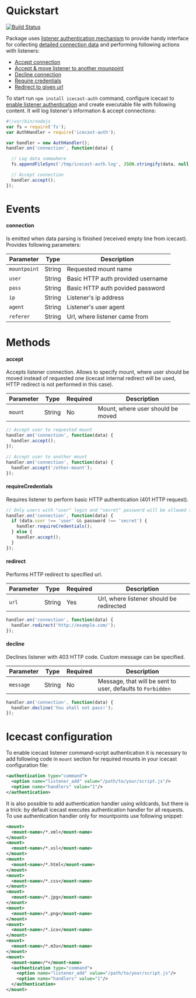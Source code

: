 # Quickstart
[![Build Status](https://travis-ci.org/alvassin/nodejs-icecast-auth.svg)](https://travis-ci.org/alvassin/nodejs-icecast-auth)

Package uses [listener authentication mechanism](http://icecast.org/docs/icecast-2.4.1/auth.html) to provide handy interface for collecting [detailed connection data](#connection) and performing following actions with listeners:
* [Accept connection](#accept)
* [Accept & move listener to another mounpoint](#accept)
* [Decline connection](#decline)
* [Require credentials](#requirecredentials)
* [Redirect to given url](#redirect)

To start run `npm install icecast-auth` command, configure icecast to [enable listener authentication](#icecast-configuration) and create executable file with following content. It will log listener's information & accept connections:
```js
#!/usr/bin/nodejs
var fs = require('fs');
var AuthHandler = require('icecast-auth');

var handler = new AuthHandler();
handler.on('connection', function(data) {

  // Log data somewhere
  fs.appendFileSync('/tmp/icecast-auth.log', JSON.stringify(data, null, ' '));

  // Accept connection
  handler.accept();
});
```

# Events
#### connection
Is emitted when data parsing is finished (received empty line from icecast). Provides following parameters:

Parameter    | Type   | Description
-------------|--------|------------
`mountpoint` | String | Requested mount name
`user`       | String | Basic HTTP auth provided username
`pass`       | String | Basic HTTP auth povided password
`ip`         | String | Listener's ip address
`agent`      | String | Listener's user agent
`referer`    | String | Url, where listener came from

# Methods
#### accept
Accepts listener connection. Allows to specify mount, where user should be moved instead of requested one (icecast internal redirect will be used, HTTP redirect is not performed in this case).

Parameter | Type   | Required | Description
----------|--------|----------|------------
`mount`   | String | No       | Mount, where user should be moved

```js
// Accept user to requested mount
handler.on('connection', function(data) {
  handler.accept();
});

// Accept user to another mount
handler.on('connection', function(data) {
  handler.accept('/other-mount');
});
```

#### requireCredentials
Requires listener to perform basic HTTP authentication (401 HTTP request).
```js
// Only users with "user" login and "secret" password will be allowed to stream
handler.on('connection', function(data) {
  if (data.user !== 'user' && password !== 'secret') {
    handler.requireCredentials();
  } else {
    handler.accept();
  }
});
```

#### redirect
Performs HTTP redirect to specified url.

Parameter | Type   | Required | Description
----------|--------|----------|------------
`url`     | String | Yes      | Url, where listener should be redirected

```js
handler.on('connection', function(data) {
  handler.redirect('http://example.com/');
});
```

#### decline
Declines listener with 403 HTTP code. Custom message can be specified.

Parameter | Type   | Required | Description
----------|--------|----------|------------
`message` | String | No       | Message, that will be sent to user, defaults to `Forbidden`

```js
handler.on('connection', function(data) {
  handler.decline('You shall not pass!');
});
```

# Icecast configuration
To enable icecast listener command-script authentication it is necessary to add following code in `mount` section for required mounts in your icecast configuration file:
```xml
<authentication type="command">
  <option name="listener_add" value="/path/to/your/script.js"/> 
  <option name="handlers" value="1"/> 
</authentication>
```
It is also possible to add authentication handler using wildcards, but there is a trick: by default icecast executes authentication handler for all requests. To use authentication handler only for mountpoints use following snippet:
```xml
<mount>
  <mount-name>/*.xml</mount-name>
</mount>      
<mount>
  <mount-name>/*.xsl</mount-name>
</mount>        
<mount>
  <mount-name>/*.html</mount-name>
</mount>    
<mount>
  <mount-name>/*.css</mount-name>
</mount>    
<mount>
  <mount-name>/*.jpg</mount-name>
</mount>    
<mount>
  <mount-name>/*.png</mount-name>
</mount>    
<mount>
  <mount-name>/*.ico</mount-name>
</mount>    
<mount>
  <mount-name>/*.m3u</mount-name>
</mount>
<mount>
  <mount-name>/*</mount-name>
  <authentication type="command">
    <option name="listener_add" value="/path/to/your/script.js"/> 
    <option name="handlers" value="1"/> 
  </authentication>
</mount>   
```

